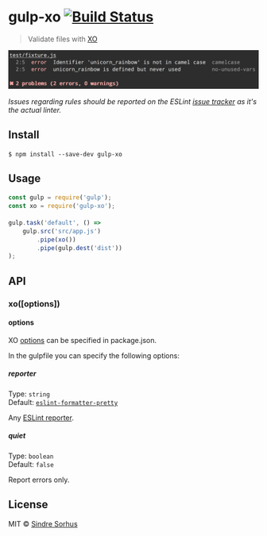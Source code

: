 # gulp-xo [![Build Status](https://travis-ci.org/sindresorhus/gulp-xo.svg?branch=master)](https://travis-ci.org/sindresorhus/gulp-xo)

> Validate files with [XO](https://github.com/sindresorhus/xo)

![](screenshot.png)

*Issues regarding rules should be reported on the ESLint [issue tracker](https://github.com/eslint/eslint/issues) as it's the actual linter.*


## Install

```
$ npm install --save-dev gulp-xo
```


## Usage

```js
const gulp = require('gulp');
const xo = require('gulp-xo');

gulp.task('default', () =>
	gulp.src('src/app.js')
		.pipe(xo())
		.pipe(gulp.dest('dist'))
);
```


## API

### xo([options])

#### options

XO [options](https://github.com/sindresorhus/xo#config) can be specified in package.json.

In the gulpfile you can specify the following options:

##### reporter

Type: `string`<br>
Default: [`eslint-formatter-pretty`](https://github.com/sindresorhus/eslint-formatter-pretty)

Any [ESLint reporter](http://eslint.org/docs/user-guide/command-line-interface#f---format).

##### quiet

Type: `boolean`<br>
Default: `false`

Report errors only.


## License

MIT © [Sindre Sorhus](https://sindresorhus.com)
